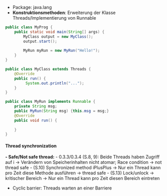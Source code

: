 - Package: java.lang
- **Konstruktionsmethoden**: Erweiterung der Klasse Threads/Implementierung von Runnable
``` java
public class MyProg {
	public static void main(String[] args) {
		MyClass output = new MyClass();
		output.start();
		
		MyRun myRun = new MyRun("Hello!");
	}
}

public class MyClass extends Threads {
	@Override
	public run() {
		 System.out.println("...");
	}
}

public class MyRun implements Runnable {
	private String msg;
	public MyRun(String msg) {this.msg = msg;}
	@Override
	public void run() {
		 
	}
}
```

#### Thread synchronization
**- Safe/Not safe thread:**
	- 0.3.3/0.3.4 (S.8, 9): Beide Threads haben Zugriff auf i -> Verändern von Speicherinhalten nicht atomar; Race condition -> not thread safe
	- (S.10) Synchronized method iPlusPlus -> Nur ein Thread kann pro Zeit diese Methode ausführen -> thread safe
	- (S.13) Lock/unlock -> kritischer Bereich -> Nur ein Thread kann pro Zeit diesen Bereich eintreten
- Cyclic barrier: Threads warten an einer Barriere